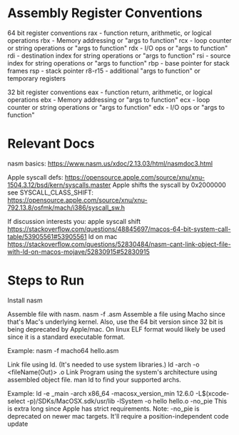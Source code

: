 # Assembly Register Conventions
64 bit register conventions
rax - function return, arithmetic, or logical operations
rbx - Memory addressing or "args to function"
rcx - loop counter or string operations or "args to function"
rdx - I/O ops or "args to function"
rdi - destination index for string operations or "args to function"
rsi - source index for string operations or "args to function"
rbp - base pointer for stack frames
rsp - stack pointer
r8-r15 - additional "args to function" or temporary registers

32 bit register conventions
eax - function return, arithmetic, or logical operations
ebx - Memory addressing or "args to function"
ecx - loop counter or string operations or "args to function"
edx - I/O ops or "args to function"

# Relevant Docs
nasm basics: https://www.nasm.us/xdoc/2.13.03/html/nasmdoc3.html

Apple syscall defs: https://opensource.apple.com/source/xnu/xnu-1504.3.12/bsd/kern/syscalls.master
Apple shifts the syscall by 0x2000000 see SYSCALL_CLASS_SHIFT: https://opensource.apple.com/source/xnu/xnu-792.13.8/osfmk/mach/i386/syscall_sw.h

If discussion interests you: 
apple syscall shift https://stackoverflow.com/questions/48845697/macos-64-bit-system-call-table/53905561#53905561
ld on mac https://stackoverflow.com/questions/52830484/nasm-cant-link-object-file-with-ld-on-macos-mojave/52830915#52830915


# Steps to Run
Install nasm

Assemble file with nasm.
nasm -f <systemExecutableFormat> <fileName>.asm
Assemble a file using Macho since that's Mac's underlying kernel.
Also, use the 64 bit version since 32 bit is being deprecated by Apple/mac.
On linux ELF format would likely be used since it is a standard executable format.

Example: nasm -f macho64 hello.asm

Link file using ld. (It's needed to use system libraries.)
ld -arch <systemArchitecture> -o <fileName(Out)> <fileName>.o
Link Program using the system's architecture using assembled object file.
man ld to find your supported archs.

Example: ld -e _main -arch x86_64 -macosx_version_min 12.6.0 -L$(xcode-select -p)/SDKs/MacOSX.sdk/usr/lib -lSystem -o hello hello.o -no_pie
This is extra long since Apple has strict requirements.
Note: -no_pie is deprecated on newer mac targets. It'll require a position-independent code update
